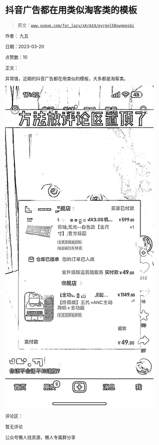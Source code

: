 # 抖音广告都在用类似淘客类的模板

> 原文：[`www.yuque.com/for_lazy/xkrm14/pyrgnl58xwgeesbi`](https://www.yuque.com/for_lazy/xkrm14/pyrgnl58xwgeesbi)



作者： 九五



日期：2023-03-20



点赞数：10



正文：



异常值，近期的抖音广告都在用类似的模板，大多都是淘客类。



![](img/5a5e6d8b35b9f1f63371a0e0f4525976.png)



评论区：



暂无评论



公众号懒人找资源，懒人专属群分享


